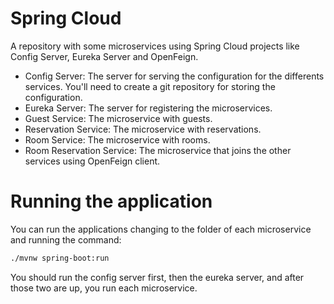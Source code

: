 # Spring Cloud

A repository with some microservices using Spring Cloud projects like Config Server, Eureka Server and OpenFeign.

- Config Server: The server for serving the configuration for the differents services. You'll need to create a git repository for storing the configuration.
- Eureka Server: The server for registering the microservices.
- Guest Service: The microservice with guests.
- Reservation Service: The microservice with reservations.
- Room Service: The microservice with rooms.
- Room Reservation Service: The microservice that joins the other services using OpenFeign client.

# Running the application

You can run the applications changing to the folder of each microservice and running the command:
```bash
./mvnw spring-boot:run
```

You should run the config server first, then the eureka server, and after those two are up, you run each microservice.
